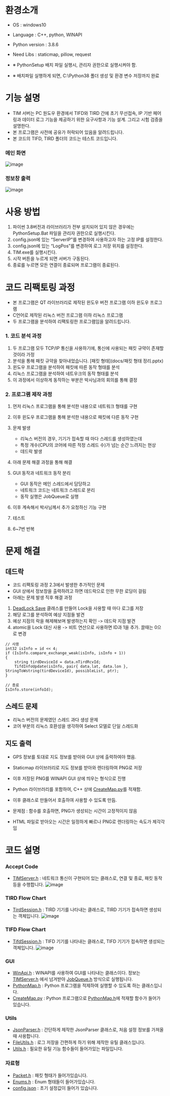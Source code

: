 # 환경소개
- OS : windows10
- Language : C++, python, WINAPI

- Python version : 3.8.6
- Need Libs : staticmap, pillow, request

- ※ PythonSetup 배치 파일 실행시, 관리자 권한으로 실행시켜야 함.
- ※ 배치파일 실행하게 되면, C:\Python38 폴더 생성 및 환경 변수 저장까지 완료

# 기능 설명
- TIM 서버는 PC 원도우 환경에서 TIFD와 TIRD 간에 초기 무선접속, IP 기반 페어링과 데이터 로그 기능을 제공하기 위한 요구사항과 기능 설계. 그리고 시험 검증을 설명한다.
- 본 프로그램은 사전에 공유가 허락되어 있음을 알려드립니다.
- 본 코드의 TIFD, TIRD 폴더의 코드는 테스트 코드입니다.

### 메인 화면
![image](docs/Image/Main.PNG)

### 정보창 출력
![image](docs/Image/Information.PNG)

# 사용 방법
1. 파이썬 3.8버전과 라이브러리가 전부 설치되어 있지 않은 경우에는 PythonSetup.Bat 파일을 관리자 권한으로 실행시킨다.
2. config.json에 있는 “ServerIP”를 변경하여 사용하고자 하는 고정 IP를 설정한다.
3. config.json에 있는 “LogPos”를 변경하여 로그 저장 위치를 설정한다.
4. TIM.exe를 실행시킨다.
5. 시작 버튼을 누르게 되면 서버가 구동된다.
7. 종료를 누르면 모든 연결이 종료되며 프로그램이 종료된다.

# 코드 리팩토링 과정
- 본 프로그램은 QT 라이브러리로 제작된 윈도우 버전 프로그램 이하 윈도우 프로그램
- C언어로 제작된 리눅스 버전 프로그램 이하 리눅스 프로그램
- 두 프로그램을 분석하여 리팩토링한 프로그램임을 알려드립니다.

### 1. 코드 분석 과정
1. 두 프로그램 모두 TCP/IP 통신을 사용하기에, 통신에 사용되는 패킷 규약이 존재할 것이라 가정
2. 분석을 통해 패킷 규약을 찾아내었습니다.
[패킷 형태](docs/패킷 형태 정리.pptx)
3. 윈도우 프로그램을 분석하여 패킷에 따른 동작 형태를 분석
4. 리눅스 프로그램을 분석하여 네트우크의 동작 형태를 분석
5. 이 과정에서 이상하게 동작하는 부분은 박사님과의 회의를 통해 결정

### 2. 프로그램 제작 과정
1. 먼저 리눅스 프로그램을 통해 분석한 내용으로 네트워크 형태를 구현
2. 이후 윈도우 프로그램을 통해 분석한 내용으로 패킷에 다른 동작 구현
3. 문제 발생
	- 리눅스 버전의 경우, 기기가 접속할 때 마다 스레드를 생성하였는데
	- 특정 개수(CPU의 코어에 따른 적정 스레드 수)가 넘는 순간 느려지는 현상
	- 데드락 발생
4. 아래 문제 해결 과정을 통해 해결
5. GUI 동작과 네트워크 동작 분리
	- GUI 동작은 메인 스레드에서 담당하고
	- 네트워크 코드는 네트워크 스레드로 분리
	- 동작 실행은 JobQueue로 실행

6. 이후 계속해서 박사님께서 추가 요청하신 기능 구현
7. 테스트
8. 6~7번 반복

# 문제 해결
## 데드락
- 코드 리팩토링 과정 2.3에서 발생한 추가적인 문제
- GUI 상에서 정보창을 출력하려고 하면 데드락으로 인한 무한 로딩이 걸림
- 아래는 문제 발생 직후 해결 과정


1. [DeadLock Save](TIM/DeadLock.h) 클래스를 만들어 Lock을 사용할 때 마다 로그를 저장
2. 해당 로그를 분석하여 예상 지점들 발견
3. 예상 지점의 락을 해제해보며 발생하는지 확인 -> 데드락 지점 발견
4. atomic을 Lock 대신 사용 -> 비트 연산으로 사용하면 ID과 1을 추가. 끌때는 0으로 변경
```
// 사용
int32 isInfo = id << 4;
if (IsInfo.compare_exchange_weak(isInfo, isInfo + 1))
{
    string tirdDeviceId = data.nTirdRcvId;
    TifdInfoUpdate(isInfo, pair{ data.lat, data.lon }, StringToWstring(tirdDeviceId), possibleList, ptr);
}

// 종료
IsInfo.store(infoId);
```

## 스레드 문제
- 리눅스 버전의 문제였던 스레드 과다 생성 문제
- 코어 부분의 리눅스 호환성을 생각하여 Select 모델로 단일 스레드화

## 지도 출력
- GPS 정보를 토대로 지도 정보를 받아와 GUI 상에 출력하여야 했음.
- Staticmap 라이브러리로 지도 정보를 받아와 렌더링하여 PNG로 저장
- 이후 저장된 PNG를 WINAPI GUI 상에 띄우는 형식으로 진행

- Python 라이브러리를 포함하여, C++ 상에 [CreateMap.py](TIM/CreateMap.py)를 적재함.
- 이후 클래스로 만들어서 호출하여 사용할 수 있도록 만듬.

- 문제점 : 함수를 호출하면, PNG가 생성되는 시간이 고정적이지 않음
- HTML 파일로 받아오는 시간은 일정하게 빠르나 PNG로 렌더링하는 속도가 제각각임

# 코드 설명

### Accept Code
- [TIMServer.h](TIM/TIMServer.h) : 네트워크 통신이 구현되어 있는 클래스로, 연결 및 종료, 패킷 동작 등을 수행합니다.
![image](docs/Image/AcceptServerFlow.png)


### TIRD Flow Chart
- [TirdSession.h](TIM/TirdSession.h) : TIRD 기기를 나타내는 클래스로, TIRD 기기가 접속하면 생성되는 객체입니다.
![image](docs/Image/TirdFlow.png)


### TIFD Flow Chart
- [TifdSession.h](TIM/TifdSession.h) : TIFD 기기를 나타내는 클래스로, TIFD 기기가 접속하면 생성되는 객체입니다.
![image](docs/Image/TifdFlow.png)


### GUI
- [WinApi.h](TIM/WinApi.h) : WINAPI를 사용하여 GUI를 나타내는 클래스이다. 정보는 [TIMServer.h](TIM/TIMServer.h) 에서 넘겨받아 [JobQueue.h](TIM/JobQueue.h) 방식으로 실행됩니다.
- [PythonMap.h](TIM/PythonMap.h) : Python 프로그램을 적제하여 실행할 수 있도록 하는 클래스입니다.
- [CreateMap.py](TIM/CreateMap.py) : Python 프로그램으로 [PythonMap.h](TIM/PythonMap.h)에 적재할 함수가 들어가 있습니다.


### Utils
- [JsonParser.h](TIM/JsonParser.h) : 간단하게 제작한 JsonParser 클래스로, 처음 설정 정보를 가져올 때 사용합니다.
- [FileUtils.h](TIM/FileUtils.h) : 로그 저장을 간편하게 하기 위해 제작한 유틸 클래스입니다.
- [Utils.h](TIM/Utils.h) : 필요한 유틸 기능 함수들이 들어가있는 파일입니다.


### 자료형
- [Packet.h](TIM/Packet.h) : 패킷 형태가 들어가있습니다.
- [Enums.h](TIM/Enums.h) : Enum 형태들이 들어가있습니다.
- [config.json](TIM/config.json) : 초기 설정값이 들어가 있습니다.


